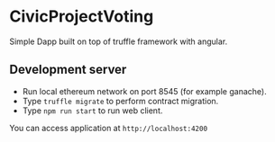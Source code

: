 # CivicProjectVoting

Simple Dapp built on top of truffle framework with angular. 

## Development server
* Run local ethereum network on port 8545 (for example ganache).
* Type `truffle migrate` to perform contract migration.
* Type `npm run start` to run web client.

You can access application at `http://localhost:4200`
